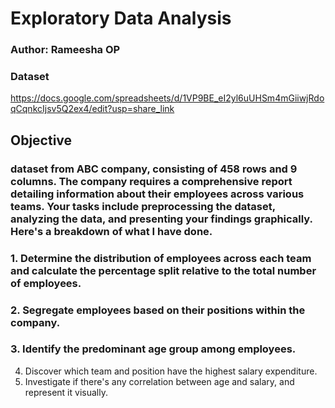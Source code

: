 # Exploratory Data Analysis
### Author: Rameesha OP
### Dataset
https://docs.google.com/spreadsheets/d/1VP9BE_eI2yl6uUHSm4mGiiwjRdoqCqnkcIjsv5Q2ex4/edit?usp=share_link
## Objective
### dataset from ABC company, consisting of 458 rows and 9 columns. The company requires a comprehensive report detailing information about their employees across various teams. Your tasks include preprocessing the dataset, analyzing the data, and presenting your findings graphically. Here's a breakdown of what I have done.

### 1. Determine the distribution of employees across each team and calculate the percentage split relative to the total number of employees.
### 2. Segregate employees based on their positions within the company.
### 3. Identify the predominant age group among employees.
4. Discover which team and position have the highest salary expenditure.
5. Investigate if there's any correlation between age and salary, and represent it visually.
